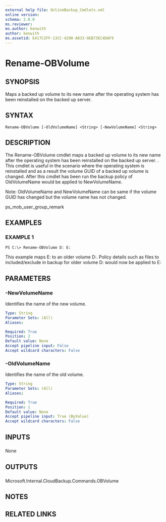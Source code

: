 ```yaml
---
external help file: OnlineBackup_Cmdlets.xml
online version: 
schema: 2.0.0
ms.reviewer:
ms.author: kenwith
author: kenwith
ms.assetid: E417C2FF-13CC-4290-A833-9EB73EC4DAF9
---
```


# Rename-OBVolume

## SYNOPSIS
Maps a backed up volume to its new name after the operating system has been reinstalled on the backed up server.

## SYNTAX

```
Rename-OBVolume [-OldVolumeName] <String> [-NewVolumeName] <String>
```

## DESCRIPTION
The Rename-OBVolume cmdlet maps a backed up volume to its new name after the operating system has been reinstalled on the backed up server.
. This cmdlet is useful in the scenario where the operating system is reinstalled and as a result the volume GUID of a backed up volume is changed.
After this cmdlet has been run the backup policy of OldVolumeName would be applied to NewVolumeName.

Note: OldVolumeName and NewVolumeName can be same if the volume GUID has changed but the volume name has not changed.

ps_mob_user_group_remark

## EXAMPLES

### EXAMPLE 1
```
PS C:\> Rename-OBVolume D: E:
```

This example maps E: to an older volume D:.
Policy details such as files to included/exclude in backup for older volume D: would now be applied to E:

## PARAMETERS

### -NewVolumeName
Identifies the name of the new volume.

```yaml
Type: String
Parameter Sets: (All)
Aliases: 

Required: True
Position: 2
Default value: None
Accept pipeline input: False
Accept wildcard characters: False
```

### -OldVolumeName
Identifies the name of the old volume.

```yaml
Type: String
Parameter Sets: (All)
Aliases: 

Required: True
Position: 1
Default value: None
Accept pipeline input: True (ByValue)
Accept wildcard characters: False
```

## INPUTS

### 
None

## OUTPUTS

### 
Microsoft.Internal.CloudBackup.Commands.OBVolume

## NOTES

## RELATED LINKS

